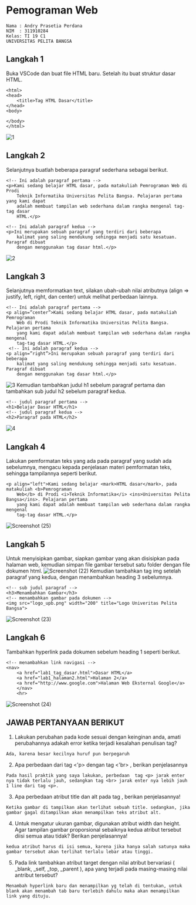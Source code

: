 # Pemograman Web
~~~
Nama : Andry Prasetia Perdana
NIM  : 311910284
Kelas: TI 19 C1
UNIVERSITAS PELITA BANGSA
~~~
## Langkah 1
Buka VSCode dan buat file HTML baru. Setelah itu buat struktur dasar HTML.
~~~<!DOCTYPE html>
<html>
<head>
    <title>Tag HTML Dasar</title>
</head>
<body>

</body>
</html>
~~~
![1](https://user-images.githubusercontent.com/81818989/113437473-db9fc280-9410-11eb-904d-c69a15678e4a.png)

## Langkah 2
Selanjutnya buatlah beberapa paragraf sederhana sebagai berikut.
~~~
<!-- Ini adalah paragraf pertama -->
<p>Kami sedang belajar HTML dasar, pada matakuliah Pemrograman Web di Prodi 
    Teknik Informatika Universitas Pelita Bangsa. Pelajaran pertama yang kami dapat 
    adalah membuat tampilan web sederhana dalam rangka mengenal tag-tag dasar 
    HTML.</p>
    
<!-- Ini adalah paragraf kedua -->
<p>Ini merupakan sebuah paragraf yang terdiri dari beberapa 
    kalimat yang saling mendukung sehingga menjadi satu kesatuan. Paragraf dibuat 
    dengan menggunakan tag dasar html.</p>
~~~
![2](https://user-images.githubusercontent.com/81818989/113437586-13a70580-9411-11eb-958f-8f229d34848d.png)

## Langkah 3
Selanjutnya memformatkan text, silakan ubah-ubah nilai atributnya (align => justify, left, right, dan center) untuk melihat perbedaan lainnya.
~~~
<!-- Ini adalah paragraf pertama -->
<p align=”center”>Kami sedang belajar HTML dasar, pada matakuliah Pemrograman 
    Web di Prodi Teknik Informatika Universitas Pelita Bangsa. Pelajaran pertama 
    yang kami dapat adalah membuat tampilan web sederhana dalam rangka mengenal 
    tag-tag dasar HTML.</p>
 <!-- Ini adalah paragraf kedua -->
<p align=”right”>Ini merupakan sebuah paragraf yang terdiri dari beberapa 
    kalimat yang saling mendukung sehingga menjadi satu kesatuan. Paragraf dibuat 
    dengan menggunakan tag dasar html.</p>
~~~
![3](https://user-images.githubusercontent.com/81818989/113438012-ead34000-9411-11eb-8132-56df39cb1a98.png)
Kemudian tambahkan judul h1 sebelum paragraf pertama dan tambahkan sub judul h2 sebelum paragraf kedua.
~~~
<!-- judul paragraf pertama -->
<h1>Belajar Dasar HTML</h1>
<!-- judul paragraf kedua -->
<h2>Paragraf pada HTML</h2>
~~~
![4](https://user-images.githubusercontent.com/81818989/113438717-59fd6400-9413-11eb-8ff9-a8b1ca91335f.png)

## Langkah 4
Lakukan pemformatan teks yang ada pada paragraf yang sudah ada sebelumnya, mengacu kepada penjelasan materi pemformatan teks, sehingga tampilannya seperti berikut.
~~~
<p align="left">Kami sedang belajar <mark>HTML dasar</mark>, pada matakuliah <b>Pemrograman
    Web</b> di Prodi <i>Teknik Informatika</i> <ins>Universitas Pelita Bangsa</ins>. Pelajaran pertama
    yang kami dapat adalah membuat tampilan web sederhana dalam rangka mengenal
    tag-tag dasar HTML.</p>
~~~
![Screenshot (25)](https://user-images.githubusercontent.com/81818989/113439320-8bc2fa80-9414-11eb-889e-4628649fbc52.png)

## Langkah 5
Untuk menyisipkan gambar, siapkan gambar yang akan disisipkan pada halaman web, kemudian simpan file gambar tersebut satu folder dengan file dokumen html.
![Screenshot (22)](https://user-images.githubusercontent.com/81818989/113439369-a5fcd880-9414-11eb-9c91-90e4df01d69d.png)
Kemudian tambahkan tag img setelah paragraf yang kedua, dengan menambahkan heading 3 sebelumnya.
~~~
<!-- sub judul paragraf -->
<h3>Menambahkan Gambar</h3>
<!-- menambahkan gambar pada dokumen -->
<img src="logo_upb.png" width="200" title="Logo Univeritas Pelita Bangsa">
~~~
![Screenshot (23)](https://user-images.githubusercontent.com/81818989/113439439-c6c52e00-9414-11eb-8202-97728753a3d0.png)

## Langkah 6
Tambahkan hyperlink pada dokumen sebelum heading 1 seperti berikut.
~~~
<!-- menambahkan link navigasi -->
<nav>
    <a href="lab1_tag_dasar.html">Dasar HTML</a>
    <a href="lab1_halaman2.html">Halaman 2</a>
    <a href="http://www.google.com">Halaman Web Eksternal Google</a>
    </nav>
    <hr>
~~~
![Screenshot (24)](https://user-images.githubusercontent.com/81818989/113439521-f07e5500-9414-11eb-9f55-ee407cb71de5.png)



## JAWAB PERTANYAAN BERIKUT
1. Lakukan perubahan pada kode sesuai dengan keinginan anda, amati perubahannya adakah error ketika terjadi kesalahan penulisan tag? 
~~~
Ada, karena besar kecilnya huruf pun berpegaruh
~~~

2. Apa perbedaan dari tag <'p> dengan tag <'br> , berikan penjelasannya
~~~
Pada hasil praktik yang saya lakukan, perbedaan  tag <p> jarak enter nya tidak terlalu jauh, sedangkan tag <br> jarak enter nya lebih jauh 1 line dari tag <p>.
~~~
    
3. Apa perbedaan atribut title dan alt pada tag , berikan penjelasannya!
~~~
Ketika gambar di tampilkan akan terlihat sebuah title. sedangkan, jika gambar gagal ditampilkan akan menampilkan teks atribut alt.
~~~

4. Untuk mengatur ukuran gambar, digunakan atribut width dan height. Agar tampilan gambar proporsional sebaiknya kedua atribut tersebut diisi semua atau tidak? Berikan penjelasannya!
~~~
kedua atribut harus di isi semua, karena jika hanya salah satunya maka gambar tersebut akan terlihat terlalu lebar atau tinggi.
~~~

5. Pada link tambahkan atribut target dengan nilai atribut bervariasi ( _blank, _self, _top, _parent ), apa yang terjadi pada masing-masing nilai antribut tersebut?
~~~
Menambah hyperlink baru dan menampilkan yg telah di tentukan, untuk blank akan menambah tab baru terlebih dahulu maka akan menampilkan link yang dituju.
~~~
